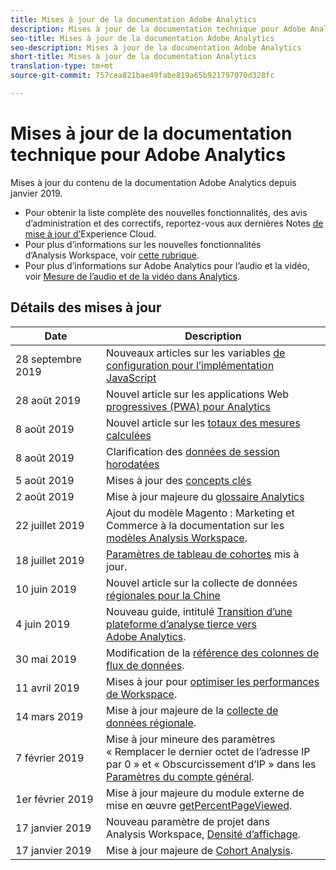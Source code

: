 ```yaml
---
title: Mises à jour de la documentation Adobe Analytics
description: Mises à jour de la documentation technique pour Adobe Analytics
seo-title: Mises à jour de la documentation Adobe Analytics
seo-description: Mises à jour de la documentation Adobe Analytics
short-title: Mises à jour de la documentation Analytics
translation-type: tm+mt
source-git-commit: 757cea821bae49fabe819a65b921797070d328fc

---
```



# Mises à jour de la documentation technique pour Adobe Analytics

Mises à jour du contenu de la documentation Adobe Analytics depuis janvier 2019.

* Pour obtenir la liste complète des nouvelles fonctionnalités, des avis d’administration et des correctifs, reportez-vous aux dernières Notes [de mise à jour d’](https://marketing.adobe.com/resources/help/en_US/whatsnew/)Experience Cloud.
* Pour plus d’informations sur les nouvelles fonctionnalités d’Analysis Workspace, voir [cette rubrique](/help/analyze/analysis-workspace/new-features-in-analysis-workspace.md).
* Pour plus d’informations sur Adobe Analytics pour l’audio et la vidéo, voir [Mesure de l’audio et de la vidéo dans Analytics](https://docs.adobe.com/content/help/en/media-analytics/using/media-overview.html).

## Détails des mises à jour

| Date | Description |
|---|---|
| 28 septembre 2019 | Nouveaux articles sur les variables [de configuration pour l’implémentation JavaScript](https://docs.adobe.com/content/help/en/analytics/implementation/javascript-implementation/variables-analytics-reporting/configuration-variables.html) |
| 28 août 2019 | Nouvel article sur les applications Web [progressives (PWA) pour Analytics](https://docs.adobe.com/content/help/en/analytics/analyze/pwa/pwa.html) |
| 8 août 2019 | Nouvel article sur les [totaux des mesures calculées](/help/components/c-calcmetrics/cm-totals.md) |
| 8 août 2019 | Clarification des [données de session horodatées](/help/admin/admin/timestamp-optional.md) |
| 5 août 2019 | Mises à jour des [concepts clés](/help/analyze/reports-analytics/key-concepts.md) |
| 2 août 2019 | Mise à jour majeure du [glossaire Analytics](/help/technotes/terms.md) |
| 22 juillet 2019 | Ajout du modèle Magento : Marketing et Commerce à la documentation sur les [modèles Analysis Workspace](/help/analyze/analysis-workspace/build-workspace-project/starter-projects.md). |
| 18 juillet 2019 | [Paramètres de tableau de cohortes](/help/analyze/analysis-workspace/visualizations/cohort-table/t-cohort.md) mis à jour. |
| 10 juin 2019 | Nouvel article sur la collecte de données [régionales pour la Chine](https://docs.adobe.com/content/help/en/analytics/technotes/rdc/rdc-china.html) |
| 4 juin 2019 | Nouveau guide, intitulé [Transition d’une plateforme d’analyse tierce vers Adobe Analytics](/help/technotes/ga-to-aa/home.md). |
| 30 mai 2019 | Modification de la [référence des colonnes de flux de données](/help/export/analytics-data-feed/c-df-contents/datafeeds-reference.md). |
| 11 avril 2019 | Mises à jour pour [optimiser les performances de Workspace](/help/analyze/analysis-workspace/optimizing-performance.md). |
| 14 mars 2019 | Mise à jour majeure de la [collecte de données régionale](/help/technotes/rdc/regional-data-collection.md). |
| 7 février 2019 | Mise à jour mineure des paramètres « Remplacer le dernier octet de l’adresse IP par 0 » et « Obscurcissement d’IP » dans les [Paramètres du compte général](/help/admin/admin/general-acct-settings-admin.md). |
| 1er février 2019 | Mise à jour majeure du module externe de mise en œuvre [getPercentPageViewed](/help/implement/js-implementation/plugins/getpercentpageviewed.md). |
| 17 janvier 2019 | Nouveau paramètre de projet dans Analysis Workspace, [Densité d’affichage](/help/analyze/analysis-workspace/build-workspace-project/view-density.md). |
| 17 janvier 2019 | Mise à jour majeure de [Cohort Analysis](/help/analyze/analysis-workspace/visualizations/cohort-table/cohort-analysis.md). |
